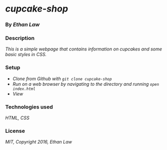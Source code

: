 # _cupcake-shop_

### By _**Ethan Law**_

### Description

_This is a simple webpage that contains information on cupcakes and some basic styles in CSS._

### Setup

* _Clone from Github with `git clone cupcake-shop`_
* _Run on a web browser by navigating to the directory and running `open index.html`_
* _View_

### Technologies used

_HTML, CSS_

### License

_MIT, Copyright 2016, Ethan Law_
